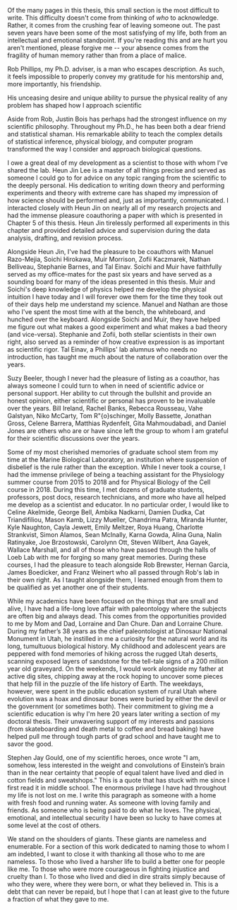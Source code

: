 
Of the many pages in this thesis, this small section is the most difficult to
write. This difficulty doesn't come from thinking of *who* to acknowledge.
Rather, it comes from the crushing fear of leaving someone out. The past
seven years have been some of the most satisfying of my life, both from an
intellectual and emotional standpoint. If you're reading this and are hurt
you aren't mentioned, please forgive me -- your absence comes from the
fragility of human memory rather than from a place of malice.

Rob Phillips, my Ph.D. adviser, is a man who escapes description. As such, it
feels impossible to properly convey my gratitude for his mentorship and, more
importantly, his friendship.  

His unceasing desire and unique ability to pursue
the physical reality of any problem has shaped how I approach scientific


Aside from Rob, Justin Bois has perhaps had the strongest influence on my scientific
philosophy. Throughout my Ph.D., he has been both a dear friend and statistical
shaman. His remarkable ability to teach the complex details of statistical
inference, physical biology, and computer program transformed the way I consider
and approach biological questions.

I owe a great deal of my development as a scientist to those with whom I've
shared the lab. Heun Jin Lee is a master of all things precise and served as
someone I could go to for advice on any topic ranging from the scientific to
the deeply personal. His dedication to writing down theory and performing
experiments and theory with extreme care has shaped my impression of how
science should be performed and, just as importantly, communicated. I
interacted closely with Heun Jin on nearly all of my research projects and
had the immense pleasure coauthoring a paper with which is presented in
Chapter 5 of this thesis. Heun Jin tirelessly performed all experiments in
this chapter and provided detailed advice and supervision during the data
analysis, drafting, and revision process.

Alongside Heun Jin, I've had the pleasure to be coauthors with Manuel
Razo-Mejia, Soichi Hirokawa, Muir Morrison, Zofii Kaczmarek, Nathan Belliveau,
Stephanie Barnes, and Tal Einav. Soichi and Muir have faithfully served as my
office-mates for the past six years and have served as a sounding board for many
of the ideas presented in this thesis. Muir and Soichi's deep knowledge of
physics helped me develop the physical intuition I have today and I will forever
owe them for the time they took out of their days help me understand my science.
Manuel and Nathan are those who I've spent the most time with at the bench, the
whiteboard, and hunched over the keyboard. Alongside Soichi and Muir, they have
helped me figure out what makes a good experiment and what makes a bad theory
(and vice-versa). Stephanie and Zofii, both stellar scientists in their own
right, also served as a reminder of how creative expression is as important as
scientific rigor. Tal Einav, a Phillips' lab alumnus who needs no introduction,
has taught me much about the nature of collaboration over the years. 

Suzy Beeler, though I never had the pleasure of listing as a coauthor, has
always someone I could turn to when in need of scientific advice or personal
support. Her ability to cut through the bullshit and provide an honest
opinion, either scientific or personal has proven to be invaluable over the
years. Bill Ireland, Rachel Banks, Rebecca Rousseau, Vahe Galstyan, Niko
McCarty, Tom R\"{o}schinger, Molly Bassette, Jonathan Gross, Celene Barrera,
Matthias Rydenfelt, Gita Mahmoudabadi, and Daniel Jones are others who are or
have since left the group to whom I am grateful for their scientific
discussions over the years.

Some of my most cherished memories of graduate school stem from my time at the
Marine Biological Laboratory, an institution where suspension of disbelief is
the rule rather than the exception. While I never took a course, I
had the immense privilege of being a teaching assistant for the Physiology
summer course from 2015 to 2018 and for Physical Biology of the Cell course in 2018. 
During this time, I met dozens of graduate students, professors, post
docs, research technicians, and more who have all helped me develop as a scientist
and educator. In no particular order, I would like to Celine
Akelmide, George Bell, Ambika Nadkarni, Damien Dudka, Cat Triandifiliou, Mason
Kamb, Lizzy Mueller, Chandrima Patra, Miranda Hunter, Kyle Naughton, Cayla
Jewett, Emily Meltzer, Roya Huang, Charlotte Strankvist, Simon Alamos, Sean
McInally, Karna Gowda, Alina Guna, Nalin Ratinyake, Joe Brzostowski, Carolynn
Ott, Steven Wilbert, Ana Gayek, Wallace Marshall, and all of those who have
passed through the halls of Loeb Lab with me for forging so many great memories.
During these courses, I had the pleasure to teach alongside Rob Brewster, Hernan
Garcia, James Boedicker, and Franz Weinert who all passed through Rob's lab in
their own right. As I taught alongside them, I learned enough from them to be
qualified as yet another one of their students.



While my academics have been focused on the things that are small and alive,
I have had a life-long love affair with paleontology where the subjects are
often big and always dead. This comes from the opportunities provided to me
by Mom and Dad, Lorraine and Dan Chure. Dan and Lorraine Chure. During my
father’s 38 years as the chief paleontologist at Dinosaur National Monument
in Utah, he instilled in me a curiosity for the natural world and its long,
tumultuous biological history. My childhood and adolescent years are peppered
with fond memories of hiking across the rugged Utah deserts, scanning exposed
layers of sandstone for the tell-tale signs of a 200 million year old
graveyard. On the weekends, I would work alongside my father at active dig
sites, chipping away at the rock hoping to uncover some pieces that help fill
in the puzzle of the life history of Earth. The weekdays, however, were spent
in the public education system of rural Utah where evolution was a hoax and
dinosaur bones were buried by either the devil or the government (or
sometimes both). Their commitment to giving me a scientific education is why
I'm here 20 years later writing a section of my doctoral thesis. Their
unwavering support of my interests and passions (from skateboarding and death
metal to coffee and bread baking) have helped pull me through tough parts of
grad school and have taught me to savor the good.   




Stephen Jay Gould, one of my scientific heroes, once wrote "I am, somehow,
less interested in the weight and convolutions of Einstein’s brain than in
the near certainty that people of equal talent have lived and died in cotton
fields and sweatshops." This is a quote that has stuck with me since I first
read it in middle school. The enormous privilege I have had throughout my
life is not lost on me. I write this paragraph as someone with a home with fresh food
and running water. As someone with loving family and friends. As someone who
is being paid to do what he loves. The physical, emotional, and intellectual
security I have been so lucky to have comes at some level at the cost of
others.

We stand on the shoulders of giants. These giants are nameless and
enumerable. For a section of this work dedicated to naming those to whom I am
indebted, I want to close it with thanking all those who to me are nameless.
To those who lived a harsher life to build a better one for people like me.
To those who were more courageous in fighting injustice and cruelty than I.
To those who lived and died in dire straits simply because of who they were,
where they were born, or what they believed in. This is a debt that can never
be repaid, but I hope that I can at least give to the future a fraction of what 
they gave to me.
